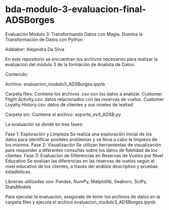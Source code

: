 # bda-modulo-3-evaluacion-final-ADSBorges

Evaluación Módulo 3:
Transformando Datos con Magia. Domina la Transformación de Datos con Python 

Adalaber: Alejandra Da Silva


En este repositorio se encuentran los archivos necesarios para realizar la evaluación del módulo 3 de la formación de Analista de Datos.


Contenido:

Archivo: evaluacion_modulo3_ADSBorges.ipynb

Carpeta files: 
Contiene los archivos .csv con los datos a analizar.
Customer Flight Activity.csv: datos relacionados con las reservas de vuelos.
Customer Loyalty History.csv: datos de clientes y sus niveles de lealtad.

Carpeta src:
Contiene el archivo: soporte_ev3_ADSB.py


La evaluación se divide en tres fases:

Fase 1: Exploración y Limpieza
Se realiza una exploración inicial de los datos para identificar posibles problemas y se lleva a cabo la limpieza de los mismos. 
Fase 2: Visualización
Se utilizan herramientas de visualización para responder a diferentes consultas sobre los datos de fidelidad de los clientes. 
Fase 3: Evaluación de Diferencias en Reservas de Vuelos por Nivel Educativo
Se evalúan las diferencias en las reservas de vuelos según el nivel educativo de los clientes, a través del análisis descriptivo y pruebas estadísticas.


Librerías utilizadas son: Pandas, NumPy, Matplotlib, Seaborn, SciPy, StatsModels


Para ejecutar la evaluación, asegúrate de tener los archivos de datos en la carpeta files y ejecuta el archivo evaluacion_modulo3_ADSBorges.ipynb
   

